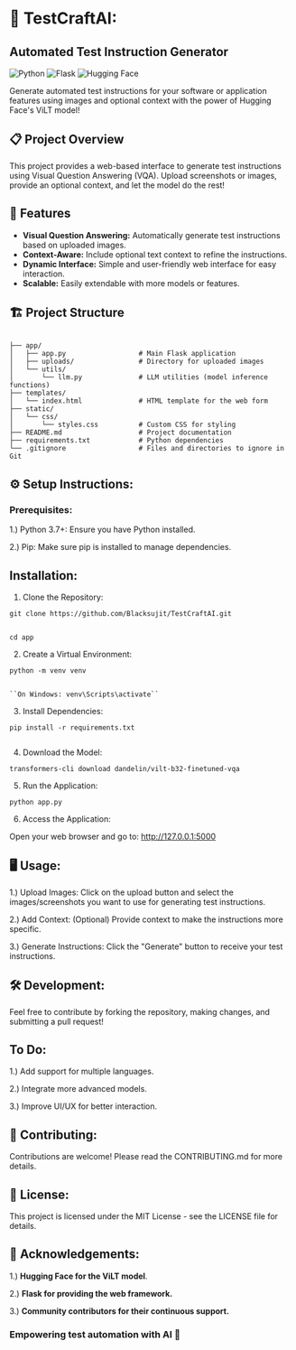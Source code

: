 # 🧪 TestCraftAI:

## Automated Test Instruction Generator


![Python](https://img.shields.io/badge/Python-3.11-blue?style=flat-square&logo=python) ![Flask](https://img.shields.io/badge/Flask-2.3.2-green?style=flat-square&logo=flask) ![Hugging Face](https://img.shields.io/badge/Hugging%20Face-Transformers-orange?style=flat-square&logo=hugging-face)

Generate automated test instructions for your software or application features using images and optional context with the power of Hugging Face's ViLT model!

## 📋 Project Overview

This project provides a web-based interface to generate test instructions using Visual Question Answering (VQA). Upload screenshots or images, provide an optional context, and let the model do the rest!

## 🚀 Features

- **Visual Question Answering:** Automatically generate test instructions based on uploaded images.
- **Context-Aware:** Include optional text context to refine the instructions.
- **Dynamic Interface:** Simple and user-friendly web interface for easy interaction.
- **Scalable:** Easily extendable with more models or features.

## 🏗️ Project Structure

``` 

├── app/
│   ├── app.py                  # Main Flask application
│   ├── uploads/                # Directory for uploaded images
│   └── utils/
│       └── llm.py              # LLM utilities (model inference functions)
├── templates/
│   └── index.html              # HTML template for the web form
├── static/
│   └── css/
│       └── styles.css          # Custom CSS for styling
├── README.md                   # Project documentation
├── requirements.txt            # Python dependencies
└── .gitignore                  # Files and directories to ignore in Git

```

## ⚙️ Setup Instructions:

### Prerequisites:

1.) Python 3.7+: Ensure you have Python installed.

2.) Pip: Make sure pip is installed to manage dependencies.

## Installation:

1. Clone the Repository:

```
git clone https://github.com/Blacksujit/TestCraftAI.git
```

```

cd app
```

2. Create a Virtual Environment:

```
python -m venv venv
```

```

``On Windows: venv\Scripts\activate``

```

3. Install Dependencies:

```
pip install -r requirements.txt
 
```

4. Download the Model:

```
transformers-cli download dandelin/vilt-b32-finetuned-vqa

```

5. Run the Application:


```
python app.py
```

6. Access the Application:

Open your web browser and go to: http://127.0.0.1:5000


## 🖥️ Usage:

1.) Upload Images: Click on the upload button and select the images/screenshots you want to use for generating test instructions.

2.) Add Context: (Optional) Provide context to make the instructions more specific.

3.) Generate Instructions: Click the "Generate" button to receive your test instructions.
 
## 🛠️ Development:

Feel free to contribute by forking the repository, making changes, and submitting a pull request!

## To Do:
 
1.) Add support for multiple languages.

2.) Integrate more advanced models.

3.) Improve UI/UX for better interaction.

## 📝 Contributing:

Contributions are welcome! Please read the CONTRIBUTING.md for more details.

## 📜 License:

This project is licensed under the MIT License - see the LICENSE file for details.

## 🙏 Acknowledgements:

1.) **Hugging Face for the ViLT model**.

2.) **Flask for providing the web framework.**

3.) **Community contributors for their continuous support.**


### Empowering test automation with AI 🌟


